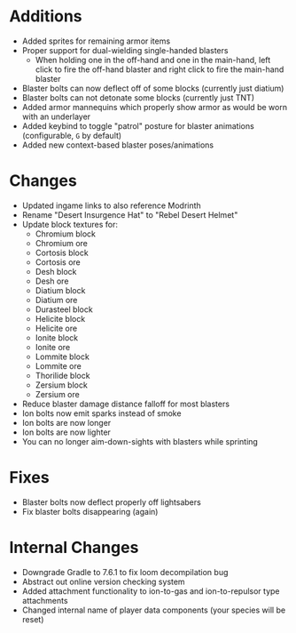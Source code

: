 # Additions

* Added sprites for remaining armor items
* Proper support for dual-wielding single-handed blasters
  * When holding one in the off-hand and one in the main-hand, left click to fire the off-hand blaster and right click
    to fire the main-hand blaster
* Blaster bolts can now deflect off of some blocks (currently just diatium)
* Blaster bolts can not detonate some blocks (currently just TNT)
* Added armor mannequins which properly show armor as would be worn with an underlayer
* Added keybind to toggle "patrol" posture for blaster animations (configurable, `G` by default)
* Added new context-based blaster poses/animations

# Changes

* Updated ingame links to also reference Modrinth
* Rename "Desert Insurgence Hat" to "Rebel Desert Helmet"
* Update block textures for:
  * Chromium block
  * Chromium ore
  * Cortosis block
  * Cortosis ore
  * Desh block
  * Desh ore
  * Diatium block
  * Diatium ore
  * Durasteel block
  * Helicite block
  * Helicite ore
  * Ionite block
  * Ionite ore
  * Lommite block
  * Lommite ore
  * Thorilide block
  * Zersium block
  * Zersium ore
* Reduce blaster damage distance falloff for most blasters
* Ion bolts now emit sparks instead of smoke
* Ion bolts are now longer
* Ion bolts are now lighter
* You can no longer aim-down-sights with blasters while sprinting

# Fixes

* Blaster bolts now deflect properly off lightsabers
* Fix blaster bolts disappearing (again)

# Internal Changes

* Downgrade Gradle to 7.6.1 to fix loom decompilation bug
* Abstract out online version checking system
* Added attachment functionality to ion-to-gas and ion-to-repulsor type attachments
* Changed internal name of player data components (your species will be reset)
